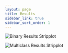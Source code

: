 ```yaml
---
layout: page
title: Results
sidebar_link: true
sidebar_sort_order: 1
---
```



![Binary Results Stripplot](https://github.com/openml/automlbenchmark/blob/master/reports/graphics/binary_results_stripplot.png)

![Multiclass Results Stripplot](https://github.com/openml/automlbenchmark/blob/master/reports/graphics/multiclass_results_stripplot.png)
